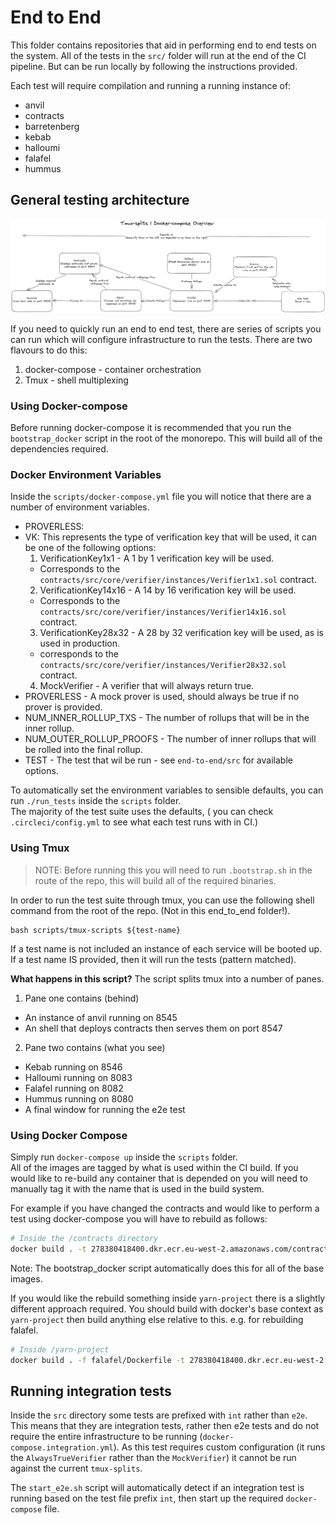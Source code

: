 # End to End

This folder contains repositories that aid in performing end to end tests on the system. All of the tests in the `src/` folder will run at the end of the CI pipeline. But can be run locally by following the instructions provided.

Each test will require compilation and running a running instance of:

- anvil
- contracts
- barretenberg
- kebab
- halloumi
- falafel
- hummus

## General testing architecture

![test-diagram](./media/e2e-overview.png)

If you need to quickly run an end to end test, there are series of scripts you can run which will configure infrastructure to run the tests. There are two flavours to do this:

1. docker-compose - container orchestration
2. Tmux - shell multiplexing

### Using Docker-compose

Before running docker-compose it is recommended that you run the `bootstrap_docker` script in the root of the monorepo. This will build all of the dependencies required.

### Docker Environment Variables

Inside the `scripts/docker-compose.yml` file you will notice that there are a number of environment variables.

- PROVERLESS:
- VK: This represents the type of verification key that will be used, it can be one of the following options:
  1. VerificationKey1x1 - A 1 by 1 verification key will be used.
  - Corresponds to the `contracts/src/core/verifier/instances/Verifier1x1.sol` contract.
  2. VerificationKey14x16 - A 14 by 16 verification key will be used.
  - Corresponds to the `contracts/src/core/verifier/instances/Verifier14x16.sol` contract.
  3. VerificationKey28x32 - A 28 by 32 verification key will be used, as is used in production.
  - corresponds to the `contracts/src/core/verifier/instances/Verifier28x32.sol` contract.
  4. MockVerifier - A verifier that will always return true.
- PROVERLESS - A mock prover is used, should always be true if no prover is provided.
- NUM_INNER_ROLLUP_TXS - The number of rollups that will be in the inner rollup.
- NUM_OUTER_ROLLUP_PROOFS - The number of inner rollups that will be rolled into the final rollup.
- TEST - The test that wil be run - see `end-to-end/src` for available options.

To automatically set the environment variables to sensible defaults, you can run `./run_tests` inside the `scripts` folder.  
The majority of the test suite uses the defaults, ( you can check `.circleci/config.yml` to see what each test runs with in CI.)

### Using Tmux

> NOTE: Before running this you will need to run `.bootstrap.sh` in the route of the repo, this will build all of the required binaries.

In order to run the test suite through tmux, you can use the following shell command from the root of the repo. (Not in this end_to_end folder!).

```shell
bash scripts/tmux-scripts ${test-name}
```

If a test name is not included an instance of each service will be booted up.  
If a test name IS provided, then it will run the tests (pattern matched).

**What happens in this script?**
The script splits tmux into a number of panes.

1. Pane one contains (behind)

- An instance of anvil running on 8545
- An shell that deploys contracts then serves them on port 8547

2. Pane two contains (what you see)

- Kebab running on 8546
- Halloumi running on 8083
- Falafel running on 8082
- Hummus running on 8080
- A final window for running the e2e test

### Using Docker Compose

Simply run `docker-compose up` inside the `scripts` folder.  
All of the images are tagged by what is used within the CI build. If you would like to re-build any container that is depended on you will need to manually tag it with the name that is used in the build system.

For example if you have changed the contracts and would like to perform a test using docker-compose you will have to rebuild as follows:

```bash
# Inside the /contracts directory
docker build . -t 278380418400.dkr.ecr.eu-west-2.amazonaws.com/contracts
```

Note: The bootstrap_docker script automatically does this for all of the base images.

If you would like the rebuild something inside `yarn-project` there is a slightly different approach required. You should build with docker's base context as `yarn-project` then build anything else relative to this. e.g. for rebuilding falafel.

```bash
# Inside /yarn-project
docker build . -f falafel/Dockerfile -t 278380418400.dkr.ecr.eu-west-2.amazonaws.com/falafel
```

## Running integration tests

Inside the `src` directory some tests are prefixed with `int` rather than `e2e`. This means that they are integration tests, rather then e2e tests and do not require the entire infrastructure to be running (`docker-compose.integration.yml`). As this test requires custom configuration (it runs the `AlwaysTrueVerifier` rather than the `MockVerifier`) it cannot be run against the current `tmux-splits`.

The `start_e2e.sh` script will automatically detect if an integration test is running based on the test file prefix `int`, then start up the required `docker-compose` file.
